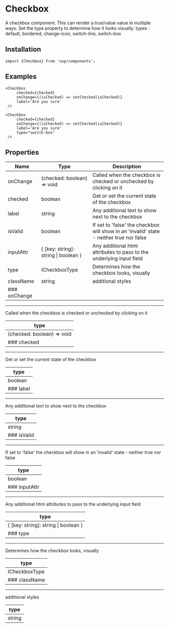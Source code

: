 # Checkbox

A checkbox component. This can render a true/value value in multiple ways. Set the type property to determine how it looks visually. types : default, bordered, change-icon, switch-line, switch-box

## Installation

```tsx
import {Checkbox} from 'uxp/components';
```

## Examples

```tsx
<Checkbox
     checked={checked}
     onChange={(isChecked) => setChecked(isChecked)}
     label='Are you sure'
 />
```

```tsx
<Checkbox
     checked={checked}
     onChange={(isChecked) => setChecked(isChecked)}
     label='Are you sure'
     type="switch-box"
 />
```

## Properties

| Name         | Type                                  | Description                                                                             |
| ------------ | ------------------------------------- | --------------------------------------------------------------------------------------- |
| onChange     | (checked: boolean) => void            | Called when the checkbox is checked or unchecked by clicking on it                      |
| checked      | boolean                               | Get or set the current state of the checkbox                                            |
| label        | string                                | Any additional text to show next to the checkbox                                        |
| isValid      | boolean                               | If set to 'false' the checkbox will show in an 'invalid' state - neither true nor false |
| inputAttr    | { \[key: string]: string \| boolean } | Any additional html attributes to pass to the underlying input field                    |
| type         | ICheckboxType                         | Determines how the checkbox looks, visually                                             |
| className    | string                                | additional styles                                                                       |
| ### onChange |                                       |                                                                                         |

***

Called when the checkbox is checked or unchecked by clicking on it

| type                       |
| -------------------------- |
| (checked: boolean) => void |
| ### checked                |

***

Get or set the current state of the checkbox

| type      |
| --------- |
| boolean   |
| ### label |

***

Any additional text to show next to the checkbox

| type        |
| ----------- |
| string      |
| ### isValid |

***

If set to 'false' the checkbox will show in an 'invalid' state - neither true nor false

| type          |
| ------------- |
| boolean       |
| ### inputAttr |

***

Any additional html attributes to pass to the underlying input field

| type                                  |
| ------------------------------------- |
| { \[key: string]: string \| boolean } |
| ### type                              |

***

Determines how the checkbox looks, visually

| type          |
| ------------- |
| ICheckboxType |
| ### className |

***

additional styles

| type   |
| ------ |
| string |

